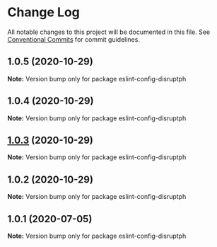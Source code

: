# Change Log

All notable changes to this project will be documented in this file.
See [Conventional Commits](https://conventionalcommits.org) for commit guidelines.

## 1.0.5 (2020-10-29)

**Note:** Version bump only for package eslint-config-disruptph





## 1.0.4 (2020-10-29)

**Note:** Version bump only for package eslint-config-disruptph





## [1.0.3](https://github.com/disruptph/disruptjs/compare/eslint-config-disruptph@1.0.1...eslint-config-disruptph@1.0.3) (2020-10-29)

**Note:** Version bump only for package eslint-config-disruptph





## 1.0.2 (2020-10-29)

**Note:** Version bump only for package eslint-config-disruptph





## 1.0.1 (2020-07-05)

**Note:** Version bump only for package eslint-config-disruptph
